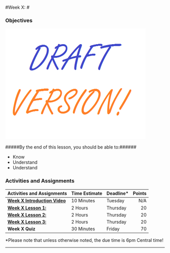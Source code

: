 #Week X: #
### Objectives ###

![Unix Image](../images/Draft_Version_picture.png)

#####By the end of this lesson, you should be able to:######

- Know 
- Understand 
- Understand 

### Activities and Assignments ###

|Activities and Assignments | Time Estimate | Deadline* | Points|
|:------| -----|-------|----------:|
|**[Week X Introduction Video][wv]** | 10 Minutes | Tuesday |N/A|
|**[Week X Lesson 1: ](lesson1.md)**| 2 Hours |Thursday| 20|
|**[Week X Lesson 2: ](lesson2.md)**| 2 Hours | Thursday | 20 |
|**[Week X Lesson 3: ](lesson3.md)**| 2 Hours | Thursday| 20 |
|**Week X Quiz**| 30 Minutes | Friday | 70|

*Please note that unless otherwise noted, the due time is 6pm Central time!

----------
[wv]: https://mediaspace.illinois.edu/media/
[wq]: https://learn.illinois.edu/

